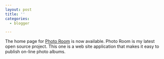 ```yaml
---
layout: post
title: ''
categories:
  - blogger

---
```


The home page for <a href="http://photoroom.sourceforge.net/">Photo Room</a> is now available.  Photo Room is my latest open source project.  This one is a web site application that makes it easy to publish on-line photo albums.
